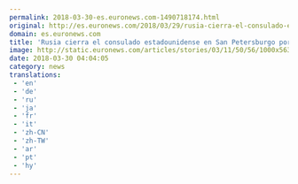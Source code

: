 ```yaml
---
permalink: 2018-03-30-es.euronews.com-1490718174.html
original: http://es.euronews.com/2018/03/29/rusia-cierra-el-consulado-estadounidense-en-san-petersburgo-por-el-caso-skripal
domain: es.euronews.com
title: 'Rusia cierra el consulado estadounidense en San Petersburgo por el caso Skripal'
image: http://static.euronews.com/articles/stories/03/11/50/56/1000x563_cmsv2_a4e27909-c762-5bfa-9161-4d1a0e59edcb-3115056.jpg
date: 2018-03-30 04:04:05
category: news
translations: 
 - 'en'
 - 'de'
 - 'ru'
 - 'ja'
 - 'fr'
 - 'it'
 - 'zh-CN'
 - 'zh-TW'
 - 'ar'
 - 'pt'
 - 'hy'
---
```


